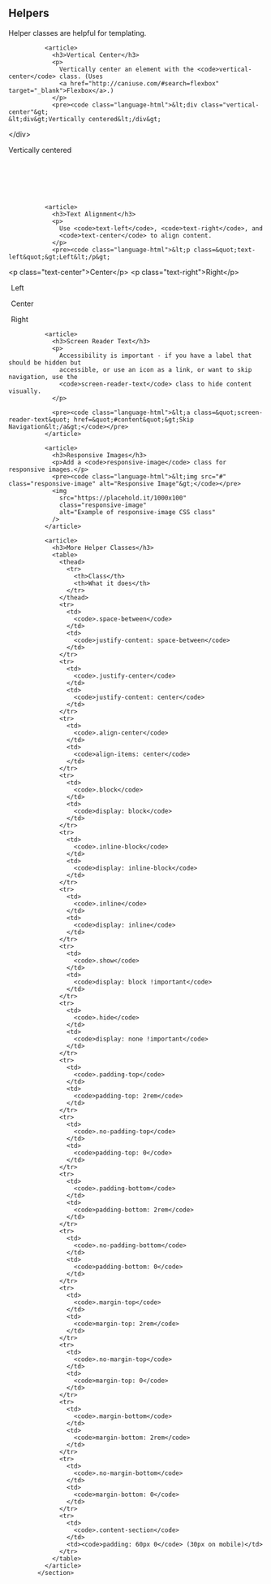 
<section id="helpers">
              <article>
                <h2>Helpers</h2>
                <p>Helper classes are helpful for templating.</p>
              </article>

              <article>
                <h3>Vertical Center</h3>
                <p>
                  Vertically center an element with the <code>vertical-center</code> class. (Uses
                  <a href="http://caniuse.com/#search=flexbox" target="_blank">Flexbox</a>.)
                </p>
                <pre><code class="language-html">&lt;div class="vertical-center"&gt;
	&lt;div&gt;Vertically centered&lt;/div&gt;
&lt;/div&gt;</code></pre>
                <div class="vertical-center example" style="height: 100px;">
                  <div class="example">Vertically centered</div>
                </div>
              </article>

              <article>
                <h3>Text Alignment</h3>
                <p>
                  Use <code>text-left</code>, <code>text-right</code>, and
                  <code>text-center</code> to align content.
                </p>
                <pre><code class="language-html">&lt;p class=&quot;text-left&quot;&gt;Left&lt;/p&gt;
&lt;p class=&quot;text-center&quot;&gt;Center&lt;/p&gt;
&lt;p class=&quot;text-right&quot;&gt;Right&lt;/p&gt;</code></pre>
                <p class="text-left">
                  <span class="example" style="padding: 5px;">Left</span>
                </p>
                <p class="text-center">
                  <span class="example" style="padding: 5px;">Center</span>
                </p>
                <p class="text-right">
                  <span class="example" style="padding: 5px;">Right</span>
                </p>
              </article>

              <article>
                <h3>Screen Reader Text</h3>
                <p>
                  Accessibility is important - if you have a label that should be hidden but
                  accessible, or use an icon as a link, or want to skip navigation, use the
                  <code>screen-reader-text</code> class to hide content visually.
                </p>

                <pre><code class="language-html">&lt;a class=&quot;screen-reader-text&quot; href=&quot;#content&quot;&gt;Skip Navigation&lt;/a&gt;</code></pre>
              </article>

              <article>
                <h3>Responsive Images</h3>
                <p>Add a <code>responsive-image</code> class for responsive images.</p>
                <pre><code class="language-html">&lt;img src="#" class="responsive-image" alt="Responsive Image"&gt;</code></pre>
                <img
                  src="https://placehold.it/1000x100"
                  class="responsive-image"
                  alt="Example of responsive-image CSS class"
                />
              </article>

              <article>
                <h3>More Helper Classes</h3>
                <table>
                  <thead>
                    <tr>
                      <th>Class</th>
                      <th>What it does</th>
                    </tr>
                  </thead>
                  <tr>
                    <td>
                      <code>.space-between</code>
                    </td>
                    <td>
                      <code>justify-content: space-between</code>
                    </td>
                  </tr>
                  <tr>
                    <td>
                      <code>.justify-center</code>
                    </td>
                    <td>
                      <code>justify-content: center</code>
                    </td>
                  </tr>
                  <tr>
                    <td>
                      <code>.align-center</code>
                    </td>
                    <td>
                      <code>align-items: center</code>
                    </td>
                  </tr>
                  <tr>
                    <td>
                      <code>.block</code>
                    </td>
                    <td>
                      <code>display: block</code>
                    </td>
                  </tr>
                  <tr>
                    <td>
                      <code>.inline-block</code>
                    </td>
                    <td>
                      <code>display: inline-block</code>
                    </td>
                  </tr>
                  <tr>
                    <td>
                      <code>.inline</code>
                    </td>
                    <td>
                      <code>display: inline</code>
                    </td>
                  </tr>
                  <tr>
                    <td>
                      <code>.show</code>
                    </td>
                    <td>
                      <code>display: block !important</code>
                    </td>
                  </tr>
                  <tr>
                    <td>
                      <code>.hide</code>
                    </td>
                    <td>
                      <code>display: none !important</code>
                    </td>
                  </tr>
                  <tr>
                    <td>
                      <code>.padding-top</code>
                    </td>
                    <td>
                      <code>padding-top: 2rem</code>
                    </td>
                  </tr>
                  <tr>
                    <td>
                      <code>.no-padding-top</code>
                    </td>
                    <td>
                      <code>padding-top: 0</code>
                    </td>
                  </tr>
                  <tr>
                    <td>
                      <code>.padding-bottom</code>
                    </td>
                    <td>
                      <code>padding-bottom: 2rem</code>
                    </td>
                  </tr>
                  <tr>
                    <td>
                      <code>.no-padding-bottom</code>
                    </td>
                    <td>
                      <code>padding-bottom: 0</code>
                    </td>
                  </tr>
                  <tr>
                    <td>
                      <code>.margin-top</code>
                    </td>
                    <td>
                      <code>margin-top: 2rem</code>
                    </td>
                  </tr>
                  <tr>
                    <td>
                      <code>.no-margin-top</code>
                    </td>
                    <td>
                      <code>margin-top: 0</code>
                    </td>
                  </tr>
                  <tr>
                    <td>
                      <code>.margin-bottom</code>
                    </td>
                    <td>
                      <code>margin-bottom: 2rem</code>
                    </td>
                  </tr>
                  <tr>
                    <td>
                      <code>.no-margin-bottom</code>
                    </td>
                    <td>
                      <code>margin-bottom: 0</code>
                    </td>
                  </tr>
                  <tr>
                    <td>
                      <code>.content-section</code>
                    </td>
                    <td><code>padding: 60px 0</code> (30px on mobile)</td>
                  </tr>
                </table>
              </article>
            </section>
